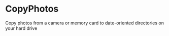 # CopyPhotos
Copy photos from a camera or memory card to date-oriented directories on your hard drive
